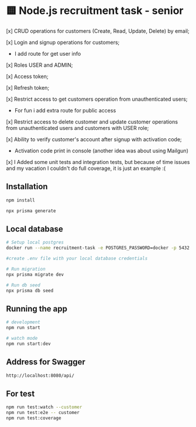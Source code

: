 # 🟨 Node.js recruitment task  - senior


[x] CRUD operations for customers (Create, Read, Update, Delete) by email;

[x] Login and signup operations for customers;
- I add route for get user info

[x] Roles USER and ADMIN;

[x] Access token;

[x] Refresh token;

[x] Restrict access to get customers operation from unauthenticated users;
- For fun i add extra route for public access

[x] Restrict access to delete customer and update customer operations from unauthenticated users and customers with USER role;

[x] Ability to verify customer's account after signup with activation code;
- Activation code print in console (another idea was about using Mailgun)

[x] I Added some unit tests and integration tests, but because of time issues and my vacation I couldn't do full coverage, it is just an example :(

## Installation

```bash
npm install

npx prisma generate
```

## Local database

```bash
# Setup local postgres
docker run --name recruitment-task -e POSTGRES_PASSWORD=docker -p 5432:5432 -d postgres:11.16

#create .env file with your local database credentials

# Run migration
npx prisma migrate dev

# Run db seed
npx prisma db seed
```

## Running the app

```bash
# development
npm run start

# watch mode
npm run start:dev

```

## Address for Swagger
```bash
http://localhost:8080/api/

```

## For test
```bash
npm run test:watch --customer
npm run test:e2e -- customer 
npm run test:coverage 

```

